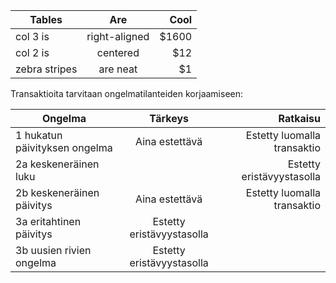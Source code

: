 | Tables        | Are           | Cool  |
| ------------- |:-------------:| -----:|
| col 3 is      | right-aligned | $1600 |
| col 2 is      | centered      |   $12 |
| zebra stripes | are neat      |    $1 |


Transaktioita tarvitaan ongelmatilanteiden korjaamiseen:

| Ongelma | Tärkeys | Ratkaisu |
| ------------- |:-------------:| -----:|
| 1 hukatun päivityksen ongelma      |  Aina estettävä | Estetty luomalla transaktio |
| 2a keskeneräinen luku      |       |   Estetty eristävyystasolla |
| 2b keskeneräinen päivitys  | Aina estettävä     |    Estetty luomalla transaktio |
| 3a eritahtinen päivitys | Estetty eristävyystasolla |
| 3b uusien rivien ongelma | Estetty eristävyystasolla |
